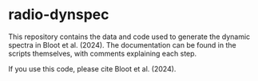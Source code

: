 # radio-dynspec
This repository contains the data and code used to generate the dynamic spectra in Bloot et al. (2024). The documentation can be found in the scripts themselves, with comments explaining each step.

If you use this code, please cite Bloot et al. (2024).
